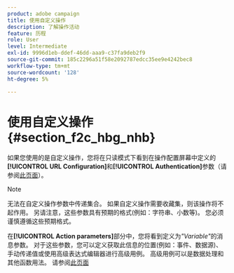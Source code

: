 ```yaml
---
product: adobe campaign
title: 使用自定义操作
description: 了解操作活动
feature: 历程
role: User
level: Intermediate
exl-id: 9996d1eb-ddef-46dd-aaa9-c37fa9deb2f9
source-git-commit: 185c2296a51f58e2092787edcc35ee9e4242bec8
workflow-type: tm+mt
source-wordcount: '128'
ht-degree: 5%

---
```


# 使用自定义操作 {#section_f2c_hbg_nhb}

如果您使用的是自定义操作，您将在只读模式下看到在操作配置屏幕中定义的&#x200B;**[!UICONTROL URL Configuration]**&#x200B;和&#x200B;**[!UICONTROL Authentication]**&#x200B;参数（请参阅[此页面](../action/about-custom-action-configuration.md)）。

>[!NOTE]
>
>无法在自定义操作参数中传递集合。 如果自定义操作需要收藏集，则该操作将不起作用。 另请注意，这些参数具有预期的格式(例如：字符串、小数等)。 您必须谨慎遵循这些预期格式。

在&#x200B;**[!UICONTROL Action parameters]**&#x200B;部分中，您将看到定义为&#x200B;_&quot;Variable&quot;_&#x200B;的消息参数。 对于这些参数，您可以定义获取此信息的位置(例如：事件、数据源)、手动传递值或使用高级表达式编辑器进行高级用例。 高级用例可以是数据处理和其他函数用法。 请参阅[此页面](../expression/expressionadvanced.md)
